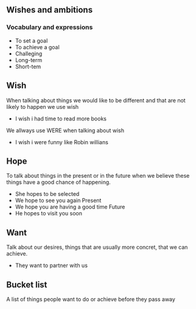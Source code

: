 ## Wishes and ambitions

### Vocabulary and expressions
- To set a goal
- To achieve a goal
- Challeging
- Long-term
- Short-tem

## Wish
When talking about things we would like to be different and that are not likely to happen we use wish
- I wish i had time to read more books

We allways use WERE when talking about wish
- I wish i were funny like Robin willians 

## Hope
To talk about things in the present or in the future when we believe these things have a good chance of happening.
- She hopes to be selected 
- We hope to see you again
Present
- We hope you are having a good time
Future
- He hopes to visit you soon

## Want
Talk about our desires, things that are usually more concret, that we can achieve.
- They want to partner with us

## Bucket list
A list of things people want to do or achieve before they pass away